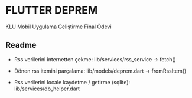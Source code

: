 # FLUTTER DEPREM

KLU Mobil Uygulama Geliştirme Final Ödevi

## Readme

- Rss verilerini internetten çekme: lib/services/rss_service -> fetch()
- Dönen rss itemini parçalama: lib/models/deprem.dart -> fromRssItem()

- Rss verilerini locale kaydetme / getirme (sqlite): lib/services/db_helper.dart

